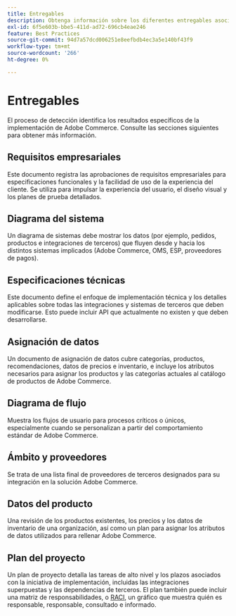```yaml
---
title: Entregables
description: Obtenga información sobre los diferentes entregables asociados a una implementación de Adobe Commerce.
exl-id: 6f5e603b-bbe5-411d-ad72-696cb4eae246
feature: Best Practices
source-git-commit: 94d7a57dcd006251e8eefbdb4ec3a5e140bf43f9
workflow-type: tm+mt
source-wordcount: '266'
ht-degree: 0%

---
```


# Entregables

El proceso de detección identifica los resultados específicos de la implementación de Adobe Commerce. Consulte las secciones siguientes para obtener más información.

## Requisitos empresariales

Este documento registra las aprobaciones de requisitos empresariales para especificaciones funcionales y la facilidad de uso de la experiencia del cliente. Se utiliza para impulsar la experiencia del usuario, el diseño visual y los planes de prueba detallados.

## Diagrama del sistema

Un diagrama de sistemas debe mostrar los datos (por ejemplo, pedidos, productos e integraciones de terceros) que fluyen desde y hacia los distintos sistemas implicados (Adobe Commerce, OMS, ESP, proveedores de pagos).

## Especificaciones técnicas

Este documento define el enfoque de implementación técnica y los detalles aplicables sobre todas las integraciones y sistemas de terceros que deben modificarse. Esto puede incluir API que actualmente no existen y que deben desarrollarse.

## Asignación de datos

Un documento de asignación de datos cubre categorías, productos, recomendaciones, datos de precios e inventario, e incluye los atributos necesarios para asignar los productos y las categorías actuales al catálogo de productos de Adobe Commerce.

## Diagrama de flujo

Muestra los flujos de usuario para procesos críticos o únicos, especialmente cuando se personalizan a partir del comportamiento estándar de Adobe Commerce.

## Ámbito y proveedores

Se trata de una lista final de proveedores de terceros designados para su integración en la solución Adobe Commerce.

## Datos del producto

Una revisión de los productos existentes, los precios y los datos de inventario de una organización, así como un plan para asignar los atributos de datos utilizados para rellenar Adobe Commerce.

## Plan del proyecto

Un plan de proyecto detalla las tareas de alto nivel y los plazos asociados con la iniciativa de implementación, incluidas las integraciones superpuestas y las dependencias de terceros. El plan también puede incluir una matriz de responsabilidades, o [RACI](../planning/ownership.md), un gráfico que muestra quién es responsable, responsable, consultado e informado.
